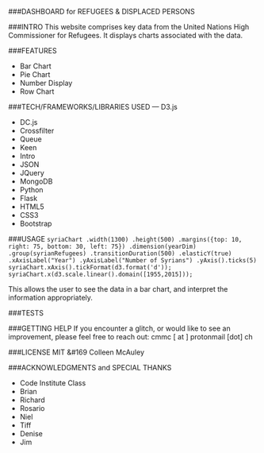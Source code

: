 ###DASHBOARD for REFUGEES & DISPLACED PERSONS

###INTRO
This website comprises key data from the United Nations High Commissioner for Refugees.
It displays charts associated with the data.

###FEATURES
- Bar Chart
- Pie Chart 
- Number Display
- Row Chart


###TECH/FRAMEWORKS/LIBRARIES USED
— D3.js
- DC.js
- Crossfilter
- Queue
- Keen 
- Intro
- JSON
- JQuery
- MongoDB
- Python
- Flask
- HTML5
- CSS3
- Bootstrap


###USAGE
    `syriaChart
       .width(1300)
       .height(500)
       .margins({top: 10, right: 75, bottom: 30, left: 75})
       .dimension(yearDim)
       .group(syrianRefugees)
       .transitionDuration(500)
       .elasticY(true)
       .xAxisLabel("Year")
       .yAxisLabel("Number of Syrians")
       .yAxis().ticks(5)
    syriaChart.xAxis().tickFormat(d3.format('d'));
    syriaChart.x(d3.scale.linear().domain([1955,2015]));`
   
This allows the user to see the data in a bar chart, and interpret the
   information appropriately.
   

###TESTS

###GETTING HELP
If you encounter a glitch, or would like to see an improvement, please feel free to reach out: cmmc [ at ] protonmail [dot] ch 

###LICENSE
MIT &#169 Colleen McAuley

###ACKNOWLEDGMENTS and SPECIAL THANKS
- Code Institute Class
- Brian
- Richard
- Rosario
- Niel
- Tiff
- Denise
- Jim




